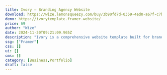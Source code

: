 ```yaml
---
title: Ivory — Branding Agency Website
download: https://wize.lemonsqueezy.com/buy/3b90fd7d-0359-4ed0-a67f-c7b576d40ce1
demo: https://ivorytemplate.framer.website/
price: 69
author: "Wize"
date: 2024-11-30T09:21:09.965Z
description: "Ivory is a comprehensive website template built for branding agencies that want to properly showcase their work, and attract new clients."
ssg: ["Framer"]
css: []
ui: []
cms: []
category: [Business,Portfolio]
draft: false
---
```

